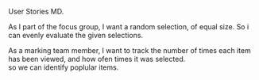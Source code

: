 User Stories MD.

As I part of the focus group,  I want a random selection, of equal size.  So i can evenly evaluate the given selections.

As a marking team member, I want to track the number of times each item has been viewed,  and how ofen times it was selected.  
so we can identify poplular items.
